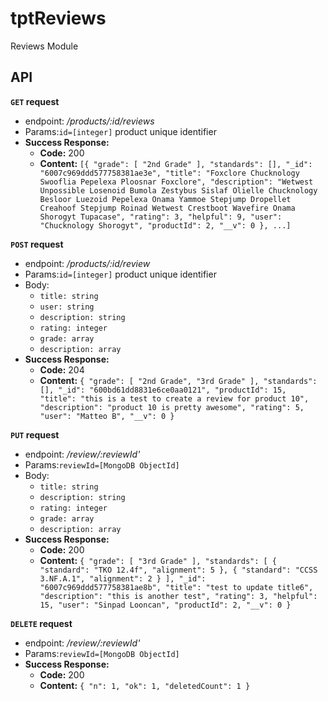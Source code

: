 # tptReviews
Reviews Module

## API

**`GET` request**
*  endpoint: _/products/:id/reviews_
*  Params:`id=[integer]` product unique identifier
* **Success Response:**
  * **Code:** 200
  * **Content:**
             ```[{
            "grade": [
                "2nd Grade"
            ],
            "standards": [],
            "_id": "6007c969ddd577758381ae3e",
            "title": "Foxclore Chucknology Swooflia Pepelexa Ploosnar Foxclore",
            "description": "Wetwest Unpossible Losenoid Bumola Zestybus Sislaf Olielle Chucknology Besloor Luezoid Pepelexa Onama Yammoe Stepjump Dropellet Creahoof Stepjump Roinad Wetwest Crestboot Wavefire Onama Shorogyt Tupacase",
            "rating": 3,
            "helpful": 9,
            "user": "Chucknology Shorogyt",
            "productId": 2,
            "__v": 0
        }, ...]```

**`POST` request**
*  endpoint: _/products/:id/review_
*  Params:`id=[integer]` product unique identifier
*  Body:
   * `title: string`
   * `user: string`
   * `description: string`
   * `rating: integer`
   * `grade: array`
   * `description: array`
* **Success Response:**
  * **Code:** 204
  * **Content:**
             ```{
    "grade": [
        "2nd Grade",
        "3rd Grade"
    ],
    "standards": [],
    "_id": "600bd61dd8831e6ce0aa0121",
    "productId": 15,
    "title": "this is a test to create a review for product 10",
    "description": "product 10 is pretty awesome",
    "rating": 5,
    "user": "Matteo B",
    "__v": 0
}```


**`PUT` request**
*  endpoint: _/review/:reviewId'_
*  Params:`reviewId=[MongoDB ObjectId]`
*  Body:
   * `title: string`
   * `description: string`
   * `rating: integer`
   * `grade: array`
   * `description: array`
* **Success Response:**
  * **Code:** 200
  * **Content:**
             ```{
    "grade": [
        "3rd Grade"
    ],
    "standards": [
        {
            "standard": "TKO 12.4f",
            "alignment": 5
        },
        {
            "standard": "CCSS 3.NF.A.1",
            "alignment": 2
        }
    ],
    "_id": "6007c969ddd577758381ae8b",
    "title": "test to update title6",
    "description": "this is another test",
    "rating": 3,
    "helpful": 15,
    "user": "Sinpad Looncan",
    "productId": 2,
    "__v": 0
}```

**`DELETE` request**
*  endpoint: _/review/:reviewId'_
*  Params:`reviewId=[MongoDB ObjectId]`
* **Success Response:**
  * **Code:** 200
  * **Content:**
             ```{
    "n": 1,
    "ok": 1,
    "deletedCount": 1
}```